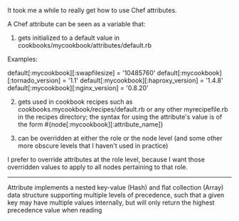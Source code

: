 It took me a while to really get how to use Chef attributes.

A Chef attribute can be seen as a variable that:

1) gets initialized to a default value in cookbooks/mycookbook/attributes/default.rb

Examples:

default[:mycookbook][:swapfilesize] = '10485760'
default[:mycookbook][:tornado_version] = '1.1'
default[:mycookbook][:haproxy_version] = '1.4.8'
default[:mycookbook][:nginx_version] = '0.8.20'

2) gets used in cookbook recipes such as cookbooks.mycookbook/recipes/default.rb or any other myrecipefile.rb in the recipes directory; the syntax for using the attribute's value is of the form #{node[:mycookbook][:attribute_name]}

3) can be overridden at either the role or the node level (and some other more obscure levels that I haven't used in practice)

I prefer to override attributes at the role level, because I want those overridden values to apply to all nodes pertaining to that role.

---

Attribute implements a nested key-value (Hash) and flat collection (Array) data structure supporting multiple levels of precedence, such that a given key may have multiple values internally, but will only return the highest precedence value when reading
